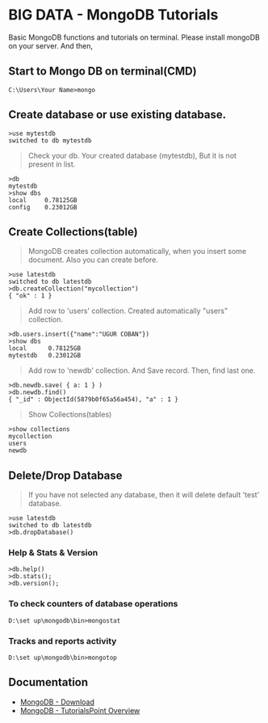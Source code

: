# BIG DATA - MongoDB Tutorials
Basic MongoDB functions and tutorials on terminal. Please install mongoDB on your server. And then,

## Start to Mongo DB on terminal(CMD)
```
C:\Users\Your Name>mongo
```


## Create database or use existing database. 
```
>use mytestdb
switched to db mytestdb
```

> Check your db. Your created database (mytestdb), But it is not present in list. 
```
>db
mytestdb
>show dbs
local     0.78125GB
config    0.23012GB
```


## Create Collections(table)
> MongoDB creates collection automatically, when you insert some document. Also you can create before.
```
>use latestdb
switched to db latestdb
>db.createCollection("mycollection")
{ "ok" : 1 }
```

> Add row to 'users' collection. Created automatically "users" collection.
```
>db.users.insert({"name":"UGUR COBAN"})
>show dbs
local      0.78125GB
mytestdb   0.23012GB
```

> Add row to 'newdb' collection. And Save record. Then, find last one.
```
>db.newdb.save( { a: 1 } )
>db.newdb.find()
{ "_id" : ObjectId(5879b0f65a56a454), "a" : 1 }
```


> Show Collections(tables)
```
>show collections
mycollection
users
newdb
```

## Delete/Drop Database
> If you have not selected any database, then it will delete default 'test' database.
```
>use latestdb
switched to db latestdb
>db.dropDatabase()
```

### Help & Stats & Version
```
>db.help()
>db.stats();
>db.version();
```

### To check counters of database operations
```
D:\set up\mongodb\bin>mongostat
```

### Tracks and reports activity
```
D:\set up\mongodb\bin>mongotop
```

## Documentation

* [MongoDB - Download](https://www.mongodb.com/download-center/community)
* [MongoDB - TutorialsPoint Overview](https://www.tutorialspoint.com/mongodb/index.htm)
